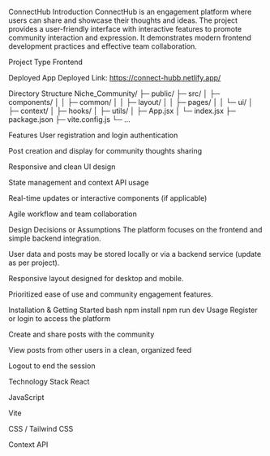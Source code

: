 ConnectHub
Introduction
ConnectHub is an engagement platform where users can share and showcase their thoughts and ideas. The project provides a user-friendly interface with interactive features to promote community interaction and expression. It demonstrates modern frontend development practices and effective team collaboration.

Project Type
Frontend

Deployed App
Deployed Link: https://connect-hubb.netlify.app/

Directory Structure
Niche_Community/
├─ public/
├─ src/
│  ├─ components/
│  │  ├─ common/
│  │  ├─ layout/
│  │  ├─ pages/
│  │  └─ ui/
│  ├─ context/
│  ├─ hooks/
│  ├─ utils/
│  ├─ App.jsx
│  └─ index.jsx
├─ package.json
├─ vite.config.js
└─ ...

Features
User registration and login authentication

Post creation and display for community thoughts sharing

Responsive and clean UI design

State management and context API usage

Real-time updates or interactive components (if applicable)

Agile workflow and team collaboration

Design Decisions or Assumptions
The platform focuses on the frontend and simple backend integration.

User data and posts may be stored locally or via a backend service (update as per project).

Responsive layout designed for desktop and mobile.

Prioritized ease of use and community engagement features.

Installation & Getting Started
bash
npm install
npm run dev
Usage
Register or login to access the platform

Create and share posts with the community

View posts from other users in a clean, organized feed

Logout to end the session


Technology Stack
React

JavaScript 

Vite

CSS / Tailwind CSS 

Context API 

